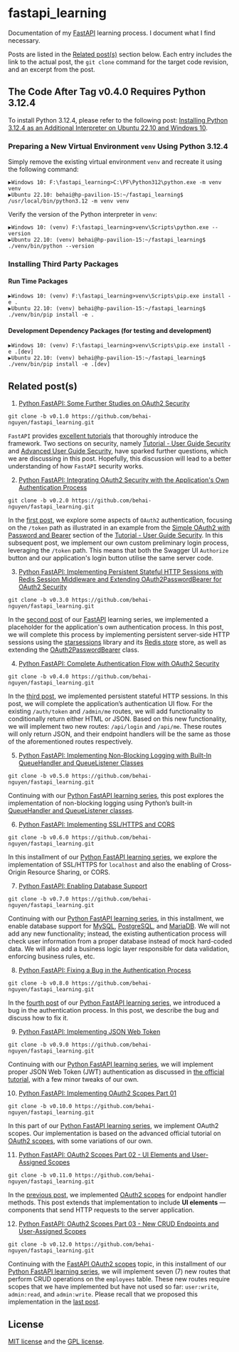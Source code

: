 <!-- 11/05/2024. -->

# fastapi_learning

Documentation of my [FastAPI](https://fastapi.tiangolo.com/learn/) learning process. I document what I find necessary.

Posts are listed in the [Related post(s)](#related-posts) section below. Each entry includes the link to the actual post, the ``git clone`` command for the target code revision, and an excerpt from the post.

## The Code After Tag v0.4.0 Requires Python 3.12.4

To install Python 3.12.4, please refer to the following post: [Installing Python 3.12.4 as an Additional Interpreter on Ubuntu 22.10 and Windows 10](https://behainguyen.wordpress.com/2024/06/28/installing-python-3-12-4-as-an-additional-interpreter-on-ubuntu-22-10-and-windows-10/).

### Preparing a New Virtual Environment ``venv`` Using Python 3.12.4

Simply remove the existing virtual environment ``venv`` and recreate it using the following command:

```
▶️Windows 10: F:\fastapi_learning>C:\PF\Python312\python.exe -m venv venv
▶️Ubuntu 22.10: behai@hp-pavilion-15:~/fastapi_learning$ /usr/local/bin/python3.12 -m venv venv
```

Verify the version of the Python interpreter in ``venv``:

```
▶️Windows 10: (venv) F:\fastapi_learning>venv\Scripts\python.exe --version
▶️Ubuntu 22.10: (venv) behai@hp-pavilion-15:~/fastapi_learning$ ./venv/bin/python --version
```

### Installing Third Party Packages

#### Run Time Packages

```
▶️Windows 10: (venv) F:\fastapi_learning>venv\Scripts\pip.exe install -e .
▶️Ubuntu 22.10: (venv) behai@hp-pavilion-15:~/fastapi_learning$ ./venv/bin/pip install -e .
```

#### Development Dependency Packages (for testing and development)

```
▶️Windows 10: (venv) F:\fastapi_learning>venv\Scripts\pip.exe install -e .[dev]
▶️Ubuntu 22.10: (venv) behai@hp-pavilion-15:~/fastapi_learning$ ./venv/bin/pip install -e .[dev]
```

## Related post(s)

1. [Python FastAPI: Some Further Studies on OAuth2 Security](https://behainguyen.wordpress.com/2024/05/11/python-fastapi-some-further-studies-on-oauth2-security/)

```
git clone -b v0.1.0 https://github.com/behai-nguyen/fastapi_learning.git
```

``FastAPI`` provides [excellent tutorials](https://fastapi.tiangolo.com/learn/) that thoroughly introduce the framework. Two sections on security, namely [Tutorial - User Guide Security](https://fastapi.tiangolo.com/tutorial/security/) and [Advanced User Guide Security](https://fastapi.tiangolo.com/advanced/security/), have sparked further questions, which we are discussing in this post. Hopefully, this discussion will lead to a better understanding of how ``FastAPI`` security works.

2. [Python FastAPI: Integrating OAuth2 Security with the Application's Own Authentication Process](https://behainguyen.wordpress.com/2024/05/13/python-fastapi-integrating-oauth2-security-with-the-applications-own-authentication-process/)

```
git clone -b v0.2.0 https://github.com/behai-nguyen/fastapi_learning.git
```

In the [first post](https://behainguyen.wordpress.com/2024/05/11/python-fastapi-some-further-studies-on-oauth2-security/), we explore some aspects of ``OAuth2`` authentication, focusing on the ``/token`` path as illustrated in an example from the [Simple OAuth2 with Password and Bearer](https://fastapi.tiangolo.com/tutorial/security/simple-oauth2/) 
section of the [Tutorial - User Guide Security](https://fastapi.tiangolo.com/tutorial/security/). In this subsequent post, we implement our own custom preliminary login process, leveraging the ``/token`` path. This means that both the Swagger UI ``Authorize`` button and our application's login button utilise the same server code.

3. [Python FastAPI: Implementing Persistent Stateful HTTP Sessions with Redis Session Middleware and Extending OAuth2PasswordBearer for OAuth2 Security](https://behainguyen.wordpress.com/2024/05/21/python-fastapi-implementing-persistent-stateful-http-sessions-with-redis-session-middleware-and-extending-oauth2passwordbearer-for-oauth2-security/)

```
git clone -b v0.3.0 https://github.com/behai-nguyen/fastapi_learning.git
```

In the <a href="https://behainguyen.wordpress.com/2024/05/13/python-fastapi-integrating-oauth2-security-with-the-applications-own-authentication-process/" title="Python FastAPI: Integrating OAuth2 Security with the Application’s Own Authentication Process" target="_blank">second post</a> of our <a href="https://fastapi.tiangolo.com/learn/" title="FastAPI" target="_blank">FastAPI</a> learning series, we implemented a placeholder for the application's own authentication process. In this post, we will complete this process by implementing persistent server-side HTTP sessions using the <a href="https://pypi.org/project/starsessions/" title="starsessions" target="_blank">starsessions</a> library and its <a href="https://redis.io/" title="Redis store" target="_blank">Redis store</a> store, as well as extending the <a href="https://fastapi.tiangolo.com/tutorial/security/first-steps/?h=oauth2passwordbearer#fastapis-oauth2passwordbearer" title="OAuth2PasswordBearer" target="_blank">OAuth2PasswordBearer</a> class.

4. [Python FastAPI: Complete Authentication Flow with OAuth2 Security](https://behainguyen.wordpress.com/2024/06/11/python-fastapi-complete-authentication-flow-with-oauth2-security/)

```
git clone -b v0.4.0 https://github.com/behai-nguyen/fastapi_learning.git
```

In the <a href="https://behainguyen.wordpress.com/2024/05/21/python-fastapi-implementing-persistent-stateful-http-sessions-with-redis-session-middleware-and-extending-oauth2passwordbearer-for-oauth2-security/" title="Python FastAPI: Implementing Persistent Stateful HTTP Sessions with Redis Session Middleware and Extending OAuth2PasswordBearer for OAuth2 Security" target="_blank">third post</a>, we implemented persistent stateful HTTP sessions. In this post, we will complete the application’s authentication UI flow. For the existing <code>/auth/token</code> and <code>/admin/me</code> routes, we will add functionality to conditionally return either HTML or JSON. Based on this new functionality, we will implement two new routes: <code>/api/login</code> and <code>/api/me</code>. These routes will only return JSON, and their endpoint handlers will be the same as those of the aforementioned routes respectively.

5. [Python FastAPI: Implementing Non-Blocking Logging with Built-In QueueHandler and QueueListener Classes](https://behainguyen.wordpress.com/2024/07/02/python-fastapi-implementing-non-blocking-logging-with-built-in-queuehandler-and-queuelistener-classes/)

```
git clone -b v0.5.0 https://github.com/behai-nguyen/fastapi_learning.git
```

Continuing with our <a href="https://github.com/behai-nguyen/fastapi_learning" title="Index of the Python FastAPI Complete Series" target="_blank">Python FastAPI learning series</a>, this post explores the implementation of non-blocking logging using Python’s built-in <a href="https://docs.python.org/3/library/logging.config.html#configuring-queuehandler-and-queuelistener" title="Configuring QueueHandler and QueueListener" target="_blank">QueueHandler and QueueListener classes</a>.

6. [Python FastAPI: Implementing SSL/HTTPS and CORS](https://behainguyen.wordpress.com/2024/07/25/python-fastapi-implementing-ssl-https-and-cors/)

```
git clone -b v0.6.0 https://github.com/behai-nguyen/fastapi_learning.git
```

In this installment of our <a href="https://github.com/behai-nguyen/fastapi_learning" title="Index of the Python FastAPI Complete Series" target="_blank">Python FastAPI learning series</a>, we explore the implementation of SSL/HTTPS for <code>localhost</code> and also the enabling of Cross-Origin Resource Sharing, or CORS.

7. [Python FastAPI: Enabling Database Support](https://behainguyen.wordpress.com/2024/08/04/python-fastapi-enabling-database-support/)

```
git clone -b v0.7.0 https://github.com/behai-nguyen/fastapi_learning.git
```

Continuing with our <a href="https://github.com/behai-nguyen/fastapi_learning" title="Index of the Python FastAPI Complete Series" target="_blank">Python FastAPI learning series</a>, in this installment, we enable database support for <a href="https://www.mysql.com/" title="MySQL database" target="_blank">MySQL</a>, <a href="https://www.postgresql.org/" title="PostgreSQL database" target="_blank">PostgreSQL</a>, and <a href="https://mariadb.com/" title="MariaDB database" target="_blank">MariaDB</a>. We will not add any new functionality; instead, the existing authentication process will check user information from a proper database instead of mock hard-coded data. We will also add a business logic layer responsible for data validation, enforcing business rules, etc.

8. [Python FastAPI: Fixing a Bug in the Authentication Process](https://behainguyen.wordpress.com/2024/08/26/python-fastapi-fixing-a-bug-in-the-authentication-process/)

```
git clone -b v0.8.0 https://github.com/behai-nguyen/fastapi_learning.git
```

In the <a href="https://behainguyen.wordpress.com/2024/06/11/python-fastapi-complete-authentication-flow-with-oauth2-security/" title="Python FastAPI: Complete Authentication Flow with OAuth2 Security" target="_blank">fourth post</a> of our <a href="https://github.com/behai-nguyen/fastapi_learning" title="Index of the Python FastAPI Complete Series" target="_blank">Python FastAPI learning series</a>, we introduced a bug in the authentication process. In this post, we describe the bug and discuss how to fix it.

9. [Python FastAPI: Implementing JSON Web Token](https://behainguyen.wordpress.com/2024/09/26/python-fastapi-implementing-json-web-token/)

```
git clone -b v0.9.0 https://github.com/behai-nguyen/fastapi_learning.git
```

Continuing with our <a href="https://github.com/behai-nguyen/fastapi_learning" title="Index of the Python FastAPI Complete Series" target="_blank">Python FastAPI learning series</a>, we will implement proper JSON Web Token (JWT) authentication as discussed in <a href="https://fastapi.tiangolo.com/tutorial/security/oauth2-jwt/" title="OAuth2 with Password (and hashing), Bearer with JWT tokens" target="_blank">the official tutorial</a>, with a few minor tweaks of our own.

10. [Python FastAPI: Implementing OAuth2 Scopes Part 01](https://behainguyen.wordpress.com/2024/10/08/python-fastapi-implementing-oauth2-scopes-part-01/)

```
git clone -b v0.10.0 https://github.com/behai-nguyen/fastapi_learning.git
```

In this part of our <a href="https://github.com/behai-nguyen/fastapi_learning" title="Index of the Python FastAPI Complete Series" target="_blank">Python FastAPI learning series</a>, we implement OAuth2 scopes. Our implementation is based on the advanced official tutorial on <a href="https://fastapi.tiangolo.com/advanced/security/oauth2-scopes/" title="OAuth2 scopes" target="_blank">OAuth2 scopes</a>, with some variations of our own.

11. [Python FastAPI: OAuth2 Scopes Part 02 - UI Elements and User-Assigned Scopes](https://behainguyen.wordpress.com/2024/10/19/python-fastapi-oauth2-scopes-part-02-ui-elements-and-user-assigned-scopes/)

```
git clone -b v0.11.0 https://github.com/behai-nguyen/fastapi_learning.git
```

In the <a href="https://behainguyen.wordpress.com/2024/10/08/python-fastapi-implementing-oauth2-scopes-part-01/" title="Python FastAPI: Implementing OAuth2 Scopes Part 01" target="_blank">previous post</a>, we implemented <a href="https://fastapi.tiangolo.com/advanced/security/oauth2-scopes/" title="OAuth2 scopes" target="_blank">OAuth2 scopes</a> for endpoint handler methods. This post extends that implementation to include <strong>UI elements</strong> — components that send HTTP requests to the server application.

12. [Python FastAPI: OAuth2 Scopes Part 03 - New CRUD Endpoints and User-Assigned Scopes](https://behainguyen.wordpress.com/2024/11/22/python-fastapi-oauth2-scopes-part-03-new-crud-endpoints-and-user-assigned-scopes/)

```
git clone -b v0.12.0 https://github.com/behai-nguyen/fastapi_learning.git
```

Continuing with the <a href="https://fastapi.tiangolo.com/advanced/security/oauth2-scopes/" title="OAuth2 scopes" target="_blank">FastAPI OAuth2 scopes</a> topic, in this installment of our <a href="https://github.com/behai-nguyen/fastapi_learning" title="Index of the Complete Series" target="_blank"> Python FastAPI learning series</a>, we will implement seven (7) new routes that perform CRUD operations on the <code>employees</code> table. These new routes require scopes that we have implemented but have not used so far: <code>user:write</code>, <code>admin:read</code>, and <code>admin:write</code>. Please recall that we proposed this implementation in the <a href="https://behainguyen.wordpress.com/2024/10/19/python-fastapi-oauth2-scopes-part-02-ui-elements-and-user-assigned-scopes/#concluding-remarks" title="Python FastAPI: OAuth2 Scopes Part 02 - UI Elements and User-Assigned Scopes" target="_blank">last post</a>.

## License
[MIT license](http://www.opensource.org/licenses/mit-license.php)
and the [GPL license](http://www.gnu.org/licenses/gpl.html).
